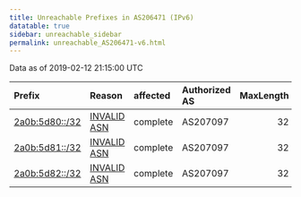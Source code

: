 ```yaml
---
title: Unreachable Prefixes in AS206471 (IPv6)
datatable: true
sidebar: unreachable_sidebar
permalink: unreachable_AS206471-v6.html
---
```


Data as of 2019-02-12 21:15:00 UTC


<div class="datatable-begin"></div>

| Prefix                                                 | Reason                                                                                                 | affected   | Authorized AS   |   MaxLength | Anchor                                         |   unreachable /48s |
|:-------------------------------------------------------|:-------------------------------------------------------------------------------------------------------|:-----------|:----------------|------------:|:-----------------------------------------------|-------------------:|
| [2a0b:5d80::/32](https://stat.ripe.net/2a0b:5d80::/32) | [INVALID ASN](https://rpki-validator.ripe.net/announcement-preview?asn=AS206471&prefix=2a0b:5d80::/32) | complete   | AS207097        |          32 | [RIPE](unreachable_RIPE_NCC_RPKI_Root-v6.html) |              65536 |
| [2a0b:5d81::/32](https://stat.ripe.net/2a0b:5d81::/32) | [INVALID ASN](https://rpki-validator.ripe.net/announcement-preview?asn=AS206471&prefix=2a0b:5d81::/32) | complete   | AS207097        |          32 | [RIPE](unreachable_RIPE_NCC_RPKI_Root-v6.html) |              65536 |
| [2a0b:5d82::/32](https://stat.ripe.net/2a0b:5d82::/32) | [INVALID ASN](https://rpki-validator.ripe.net/announcement-preview?asn=AS206471&prefix=2a0b:5d82::/32) | complete   | AS207097        |          32 | [RIPE](unreachable_RIPE_NCC_RPKI_Root-v6.html) |              65536 |

<div class="datatable-end"></div>